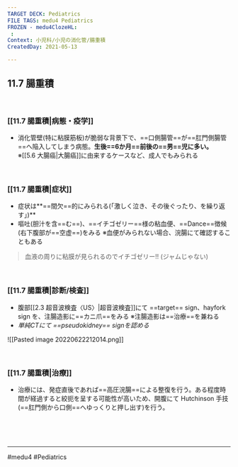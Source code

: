 ```yaml
---
TARGET DECK: Pediatrics
FILE TAGS: medu4 Pediatrics
FROZEN - medu4ClozeHL:
 : 
Context: 小児科/小児の消化管/腸重積
CreatedDay: 2021-05-13

---
```


## 11.7 腸重積

<br>

### [[11.7 腸重積|病態・疫学]]
* 消化管壁(特に粘膜筋板)が脆弱な背景下で、==口側腸管==が==肛門側腸管==へ陥入してしまう病態。**生後==6か月==前後の==男==児に多い。**
※[[5.6 大腸癌|大腸癌]]に由来するケースなど、成人でもみられる
<!--ID: 1620898238771-->


<br>

### [[11.7 腸重積|症状]]
* 症状は**==間欠==的にみられる(「激しく泣き、その後ぐったり、を繰り返す」)**
* 嘔吐(胆汁を含==む==)、==イチゴゼリー==様の粘血便、==Dance==徴候(右下腹部が==空虚==)をみる
※血便がみられない場合、浣腸にて確認することもある
<!--ID: 1620898238776-->

>血液の周りに粘膜が見られるのでイチゴゼリー!! (ジャムじゃない)

<br>

### [[11.7 腸重積|診断/検査]]
* 腹部[[2.3 超音波検査〈US〉|超音波検査]]にて ==target== sign、hayfork sign を、注腸造影に==カニ爪==をみる
※注腸造影は==治療==を兼ねる
* *単純CTにて ==pseudokidney== signを認める*
<!--ID: 1620898238781-->

![[Pasted image 20220622212014.png]]


<br>

### [[11.7 腸重積|治療]]
 * 治療には、発症直後であれば==高圧浣腸==による整復を行う。ある程度時間が経過すると絞扼を呈する可能性が高いため、開腹にて Hutchinson 手技(==肛門側から口側==へゆっくりと押し出す)を行う。
<!--ID: 1620898238787-->


<br><br><br>

---
#medu4 #Pediatrics
